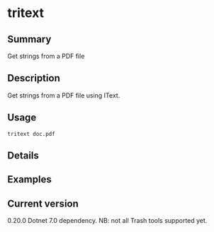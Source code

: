 # tritext

## Summary

Get strings from a PDF file

## Description

Get strings from a PDF file using IText.

## Usage

    tritext doc.pdf

## Details

## Examples

## Current version

0.20.0 Dotnet 7.0 dependency. NB: not all Trash tools supported yet.
